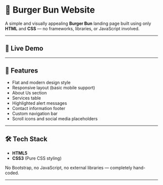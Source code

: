 # 🍔 Burger Bun Website

A simple and visually appealing **Burger Bun** landing page built using only **HTML** and **CSS** — no frameworks, libraries, or JavaScript involved.

---

## 🚀 Live Demo

---

## 📌 Features

- Flat and modern design style
- Responsive layout (basic mobile support)
- About Us section
- Services table
- Highlighted alert messages
- Contact information footer
- Custom navigation bar
- Scroll icons and social media placeholders

---

## 🛠️ Tech Stack

- **HTML5**
- **CSS3** (Pure CSS styling)

No Bootstrap, no JavaScript, no external libraries — completely hand-coded.

---



